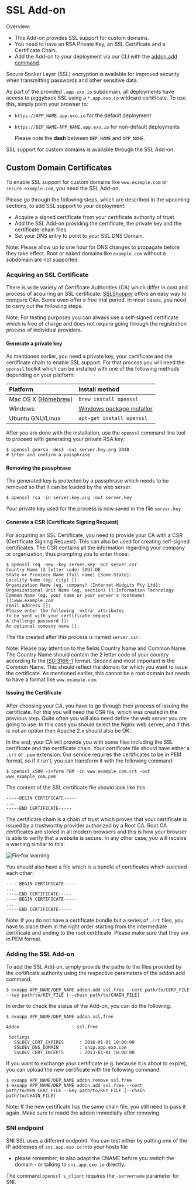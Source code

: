 # SSL Add-on

Overview:

 * This Add-on provides SSL support for custom domains.
 * You need to have an RSA Private Key, an SSL Certificate and a Certificate Chain.
 * Add the Add-on to your deployment via our CLI with the [addon.add command](#adding-the-ssl-add-on).

Secure Socket Layer (SSL) encryption is available for improved security when
transmitting passwords and other sensitive data.

As part of the provided `.app.exo.io` subdomain, all deployments have
access to piggyback SSL using a `*.app.exo.io` wildcard certificate.
To use this, simply point your browser to:

* `https://APP_NAME.app.exo.io` for the default deployment
* `https://DEP_NAME-APP_NAME.app.exo.io` for non-default deployments

    Please note the **dash** between `DEP_NAME` and `APP_NAME`.

SSL support for custom domains is available through the SSL Add-on.

## Custom Domain Certificates

To enable SSL support for custom domains like `www.example.com` or
`secure.example.com`, you need the SSL Add-on.

Please go through the following steps, which are described in the upcoming
sections, to add SSL support to your deployment:

 * Acquire a signed certificate from your certificate authority of trust.
 * Add the SSL Add-on providing the certificate, the private key and the
   certificate-chain files.
 * Set your DNS entry to point to your SSL DNS Domain.

Note: Please allow up to one hour for DNS changes to propagate before they take
effect. Root or naked domains like `example.com` without a subdomain are not
supported.

### Acquiring an SSL Certificate

There is wide variety of Certificate Authorities (CA) which differ in cost and
process of acquiring an SSL certificate.
[SSLShopper](http://www.sslshopper.com/certificate-authority-reviews.html)
offers an easy way to compare CAs. Some even offer a free trial period. In
most cases, you need to carry out the following steps.

Note: For testing purposes you can always use a self-signed certificate which
is free of charge and does not require going through the registration process
of individual providers.

#### Generate a private key

As mentioned earlier, you need a private key, your certificate and the
certificate chain to enable SSL support. For that process you will need the
`openssl` toolkit which can be installed with one of the following methods
depending on your platform:

|Platform|Install method|
|:-------|:-------------|
|Mac OS X ([Homebrew](http://brew.sh/))| `brew install openssl`|
|Windows|[Windows package installer](http://gnuwin32.sourceforge.net/packages/openssl.htm)|
|Ubuntu GNU/Linux|`apt-get install openssl`|


After you are done with the installation, use the `openssl` command line tool to
proceed with generating your private RSA key:

    $ openssl genrsa -des3 -out server.key.org 2048
    # Enter and confirm a passphrase

#### Removing the passphrase

The generated key is protected by a passphrase which needs to be removed so
that it can be loaded by the web server.

    $ openssl rsa -in server.key.org -out server.key

Your private key used for the process is now saved in the file `server.key`

#### Generate a CSR (Certificate Signing Request)

For acquiring an SSL Certificate, you need to provide your CA with a CSR
(Certificate Signing Request). This can also be used for creating self-signed
certificates. The CSR contains all the information regarding your company or
organization, thus prompting you to enter those:

    $ openssl req -new -key server.key -out server.csr
    Country Name (2 letter code) [AU]:DE
    State or Province Name (full name) [Some-State]:
    Locality Name (eg, city) []:
    Organization Name (eg, company) [Internet Widgits Pty Ltd]:
    Organizational Unit Name (eg, section) []:Information Technology
    Common Name (eg, your name or your server's hostname) []:www.example.com
    Email Address []:
    Please enter the following 'extra' attributes
    to be sent with your certificate request
    A challenge password []:
    An optional company name []:

The file created after this process is named `server.csr`.

Note: Please pay attention to the fields Country Name and Common Name. The Country
Name should contain the 2 letter code of your country according to the
[ISO 3166-1](http://www.iso.org/iso/country_codes/iso_3166_code_lists/country_names_and_code_elements.htm)
format. Second and most important is the Common Name. This should reflect the
domain for which you want to issue the certificate. As mentioned earlier, this
cannot be a root domain but needs to have a format like `www.example.com`.

#### Issuing the Certificate

After choosing your CA, you have to go through their process of issuing the
certificate. For this you will need the CSR file, which was created in the
previous step. Quite often you will also need define the web server you are
going to use. In this case you should select the Nginx web server, and if this
is not an option then Apache 2.x should also be OK.

In the end, your CA will provide you with some files including the SSL
certificate and the certificate chain. Your certificate file should have either
a `.crt` or `.pem` extension. Our service requires the certificates to be in
PEM format, so if it isn't, you can transform it with the following command:

    $ openssl x509 -inform PEM -in www_example_com.crt -out www_example_com.pem

The content of the SSL certificate file should look like this:
 
    -----BEGIN CERTIFICATE-----
    ...
    -----END CERTIFICATE-----

The certificate chain is a chain of trust which proves that your certificate is
issued by a trustworthy provider authorized by a Root CA. Root CA certificates
are stored in all modern browsers and this is how your browser is able to
verify that a website is secure. In any other case, you will receive a warning
similar to this:

![Firefox warning](https://s3-eu-west-1.amazonaws.com/cctrl-www-production/custom_assets/attachments/000/000/038/original/ffssl.png)

You should also have a file which is a bundle of certificates which succeed each other:

    -----BEGIN CERTIFICATE-----
    ...
    -----END CERTIFICATE-----
    -----BEGIN CERTIFICATE-----
    ...
    -----END CERTIFICATE-----

Note: If you do not have a certificate bundle but a series of `.crt` files, you
have to place them in the right order starting from the intermediate
certificate and ending to the root certificate. Please make sure that they are
in PEM format.

### Adding the SSL Add-on

To add the SSL Add-on, simply provide the paths to the files provided by the
certificate authority using the respective parameters of the addon.add command.

    $ exoapp APP_NAME/DEP_NAME addon.add ssl.free --cert path/to/CERT_FILE --key path/to/KEY_FILE [--chain path/to/CHAIN_FILE]

In order to check the status of the Add-on, you can do the following.

    $ exoapp APP_NAME/DEP_NAME addon ssl.free

    Addon                    : ssl.free
    
     Settings
       SSLDEV_CERT_EXPIRES      : 2016-01-01 10:00:00
       SSLDEV_DNS_DOMAIN        : snip.app.exo.com
       SSLDEV_CERT_INCEPTS      : 2013-01-01 10:00:00

If you want to exchange your certificate (e.g. because it is about to expire),
you can upload the new certificate with the following command:

    $ exoapp APP_NAME/DEP_NAME addon.remove ssl.free
    $ exoapp APP_NAME/DEP_NAME addon.add ssl.free --cert path/to/NEW_CERT_FILE --key path/to/KEY_FILE [--chain path/to/CHAIN_FILE]

Note: If the new certificate has the same chain file, you still need to pass it again.
Make sure to readd the addon immediatly after removing.

### SNI endpoint

SNI SSL uses a different endpoint. You can test either by putting 
one of the IP addresses of `sni.app.exo.io` into your hosts file 
- please remember, to also adapt the CNAME before you switch the 
domain - or talking to `sni.app.exo.io` directly. 

The command `openssl s_client` requires the `-servername` parameter for SNI.

